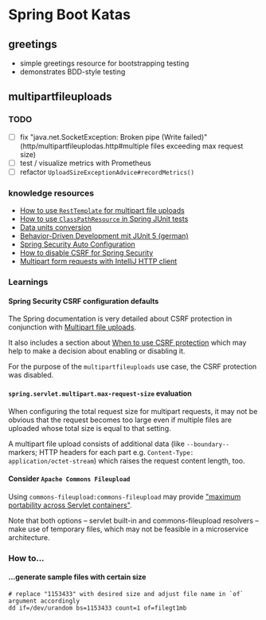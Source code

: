 # Spring Boot Katas

## greetings

- simple greetings resource for bootstrapping testing
- demonstrates BDD-style testing

## multipartfileuploads

### TODO

- [ ] fix "java.net.SocketException: Broken pipe (Write failed)" (http/multipartfileuplodas.http#multiple files exceeding max request size)
- [ ] test / visualize metrics with Prometheus
- [ ] refactor `UploadSizeExceptionAdvice#recordMetrics()`

### knowledge resources

- [How to use `RestTemplate` for multipart file uploads](https://github.com/eugenp/tutorials/blob/master/spring-web-modules/spring-resttemplate-3/src/main/java/com/baeldung/web/upload/client/MultipartFileUploadClient.java)
- [How to use `ClassPathResource` in Spring JUnit tests](https://www.baeldung.com/spring-classpath-file-access)
- [Data units conversion](https://www.gbmb.org/)
- [Behavior-Driven Development mit JUnit 5 (german)](https://blog.codecentric.de/2018/09/behavior-driven-development-mit-junit-5/)
- [Spring Security Auto Configuration](https://docs.spring.io/spring-security/reference/servlet/getting-started.html#servlet-hello-auto-configuration)
- [How to disable CSRF for Spring Security](https://docs.spring.io/spring-security/reference/servlet/exploits/csrf.html#servlet-csrf-configure-disable)
- [Multipart form requests with IntelliJ HTTP client](https://www.jetbrains.com/help/idea/exploring-http-syntax.html#use-multipart-form-data)

### Learnings

#### Spring Security CSRF configuration defaults

The Spring documentation is very detailed about CSRF protection in conjunction 
with [Multipart file uploads](https://docs.spring.io/spring-security/reference/features/exploits/csrf.html#csrf-considerations-multipart).

It also includes a section about [When to use CSRF protection](https://docs.spring.io/spring-security/reference/features/exploits/csrf.html#csrf-when)
which may help to make a decision about enabling or disabling it.

For the purpose of the `multipartfileuploads` use case, the CSRF protection was
disabled.

#### `spring.servlet.multipart.max-request-size` evaluation

When configuring the total request size for multipart requests, it may not be 
obvious that the request becomes too large even if multiple files are uploaded 
whose total size is equal to that setting.

A multipart file upload consists of additional data (like `--boundary--` 
markers; HTTP headers for each part e.g. `Content-Type: application/octet-stream`)
which raises the request content length, too.

#### Consider `Apache Commons Fileupload`

Using `commons-fileupload:commons-fileupload` may provide ["maximum portability 
across Servlet containers"](https://docs.spring.io/spring-framework/docs/current/reference/html/web.html#mvc-multipart-resolver-commons).

Note that both options – servlet built-in and commons-fileupload resolvers – 
make use of temporary files, which may not be feasible in a microservice 
architecture.

### How to...

#### ...generate sample files with certain size

    # replace "1153433" with desired size and adjust file name in `of` argument accordingly
    dd if=/dev/urandom bs=1153433 count=1 of=filegt1mb
